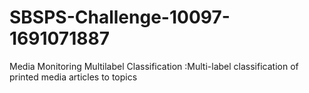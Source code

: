 # SBSPS-Challenge-10097-1691071887
Media Monitoring Multilabel Classification :Multi-label classification of printed media articles to topics
